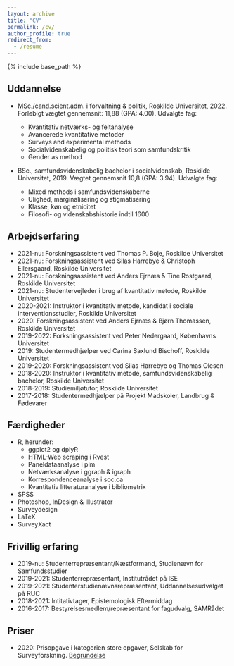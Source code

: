 ```yaml
---
layout: archive
title: "CV"
permalink: /cv/
author_profile: true
redirect_from:
  - /resume
---
```


{% include base_path %}

## Uddannelse

* MSc./cand.scient.adm. i forvaltning & politik, Roskilde Universitet, 2022. Forløbigt vægtet gennemsnit: 11,88 (GPA: 4.00). Udvalgte fag:
  * Kvantitativ netværks- og feltanalyse
  * Avancerede kvantitative metoder
  * Surveys and experimental methods
  * Socialvidenskabelig og politisk teori som samfundskritik
  * Gender as method

* BSc., samfundsvidenskabelig bachelor i socialvidenskab, Roskilde Universitet, 2019. Vægtet gennemsnit 10,8 (GPA: 3.94). Udvalgte fag:
  * Mixed methods i samfundsvidenskaberne
  * Ulighed, marginalisering og stigmatisering
  * Klasse, køn og etnicitet
  * Filosofi- og videnskabshistorie indtil 1600

## Arbejdserfaring

* 2021-nu: Forskningsassistent ved Thomas P. Boje, Roskilde Universitet
* 2021-nu: Forskningsassistent ved Silas Harrebye & Christoph Ellersgaard, Roskilde Universitet
* 2021-nu: Forskningsassistent ved Anders Ejrnæs & Tine Rostgaard, Roskilde Universitet
* 2021-nu: Studentervejleder i brug af kvantitativ metode, Roskilde Universitet
* 2020-2021: Instruktor i kvantitativ metode, kandidat i sociale interventionsstudier, Roskilde Universitet
* 2020: Forskningsassistent ved Anders Ejrnæs & Bjørn Thomassen, Roskilde Universitet
* 2019-2022: Forksningsassistent ved Peter Nedergaard, Københavns Universitet
* 2019: Studentermedhjælper ved Carina Saxlund Bischoff, Roskilde Universitet
* 2019-2020: Forskningsassistent ved Silas Harrebye og Thomas Olesen
* 2018-2020: Instruktor i kvantitativ metode, samfundsvidenskabelig bachelor, Roskilde Universitet
* 2018-2019: Studiemiljøtutor, Roskilde Universitet
* 2017-2018: Studentermedhjælper på Projekt Madskoler, Landbrug & Fødevarer

## Færdigheder

* R, herunder:
  * ggplot2 og dplyR
  * HTML-Web scraping i Rvest
  * Paneldataanalyse i plm
  * Netværksanalyse i ggraph & igraph
  * Korrespondenceanalyse i soc.ca
  * Kvantitativ litteraturanalyse i bibliometrix
* SPSS
* Photoshop, InDesign & Illustrator
* Surveydesign
* LaTeX
* SurveyXact

## Frivillig erfaring

* 2019-nu: Studenterrepræsentant/Næstformand, Studienævn for Samfundsstudier
* 2019-2021: Studenterrepræsentant, Institutrådet på ISE
* 2019-2021: Studenterstudienævnsrepræsentant, Uddannelsesudvalget på RUC
* 2018-2021: Intitativtager, Epistemologisk Eftermiddag
* 2016-2017: Bestyrelsesmedlem/repræsentant for fagudvalg, SAMRådet

## Priser

* 2020: Prisopgave i kategorien store opgaver, Selskab for Surveyforskning. [Begrundelse](https://surveyselskab.dk/wp-content/uploads/2021/03/Begrundelse_Den-Dobbelte-Kraenkelse.docx "Begrundelse")
